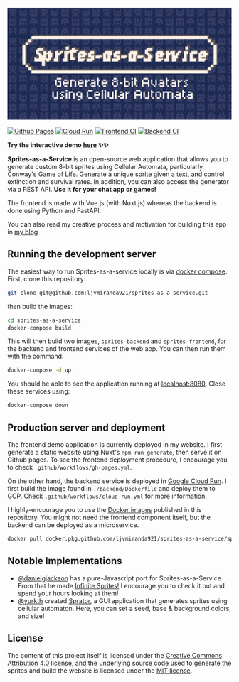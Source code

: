 ![](frontend/static/header.png)

[![Github Pages](https://github.com/ljvmiranda921/sprites-as-a-service/workflows/Github%20Pages/badge.svg)](https://github.com/ljvmiranda921/sprites-as-a-service/actions?query=workflow%3A%22Github+Pages%22)
[![Cloud Run](https://github.com/ljvmiranda921/sprites-as-a-service/workflows/Cloud%20Run/badge.svg)](https://github.com/ljvmiranda921/sprites-as-a-service/actions?query=workflow%3A%22Cloud+Run%22)
[![Frontend CI](https://github.com/ljvmiranda921/sprites-as-a-service/workflows/Frontend%20CI/badge.svg)](https://github.com/ljvmiranda921/sprites-as-a-service/actions?query=workflow%3A%22Frontend+CI%22)
[![Backend CI](https://github.com/ljvmiranda921/sprites-as-a-service/workflows/Backend%20CI/badge.svg)](https://github.com/ljvmiranda921/sprites-as-a-service/actions?query=workflow%3A%22Backend+CI%22)

**Try the interactive demo [here](https://ljvmiranda921.github.io/sprites-as-a-service) :sparkles::sparkles:**

**Sprites-as-a-Service** is an open-source web application that allows you to
generate custom 8-bit sprites using Cellular Automata, particularly Conway's
Game of Life. Generate a unique sprite given a text, and control extinction and
survival rates. In addition, you can also access the generator via a REST API.
**Use it for your chat app or games!**

The frontend is made with Vue.js (with Nuxt.js) whereas the backend is done
using Python and FastAPI.

You can also read my creative process and motivation for building this app in [my blog](https://ljvmiranda921.github.io/projects/2020/03/31/cellular-sprites/)

## Running the development server 

The easiest way to run Sprites-as-a-service locally is via [docker
compose](https://docs.docker.com/compose/). First, clone this repository:

```sh
git clone git@github.com:ljvmiranda921/sprites-as-a-service.git
```

then build the images:

```sh
cd sprites-as-a-service
docker-compose build
```

This will then build two images, `sprites-backend` and `sprites-frontend`, for
the backend and frontend services of the web app. You can then run them with
the command:

```sh
docker-compose -d up
```

You should be able to see the application running at
[localhost:8080](localhost:8080). Close these services using:

```sh
docker-compose down
```

## Production server and deployment

The frontend demo application is currently deployed in my website. I first
generate a static website using Nuxt's `npm run generate`, then serve it on
Github pages. To see the frontend deployment procedure, I encourage you to
check `.github/workflows/gh-pages.yml`.

On the other hand, the backend service is deployed in [Google Cloud
Run](https://cloud.google.com/run/). I first build the image found in
`./backend/Dockerfile` and deploy them to GCP. Check
`.github/workflows/cloud-run.yml` for more information.

I highly-encourage you to use the [Docker
images](https://github.com/ljvmiranda921/sprites-as-a-service/packages)
published in this repository. You might not need the frontend component itself,
but the backend can be deployed as a microservice. 

```sh
docker pull docker.pkg.github.com/ljvmiranda921/sprites-as-a-service/sprites-backend:latest
```

## Notable Implementations

- [@danielgjackson](https://github.com/danielgjackson) has a pure-Javascript port for Sprites-as-a-Service. From that he made [Infinite Sprites!](https://danielgjackson.github.io/sprite/infinite.html) I encourage you to check it out and spend your hours looking at them!
- [@yurkth](https://github.com/yurkth) created [Sprator](https://github.com/yurkth/sprator), a GUI application that generates sprites using cellular automaton. Here, you can set a seed, base & background colors, and size!

## License

The content of this project itself is licensed under the [Creative Commons
Attribution 4.0 license](https://creativecommons.org/licenses/by/4.0/deed.ast), and the underlying source code used to generate the
sprites and build the website is licensed under the [MIT license](https://github.com/ljvmiranda921/sprites-as-a-service/blob/master/LICENSE).
